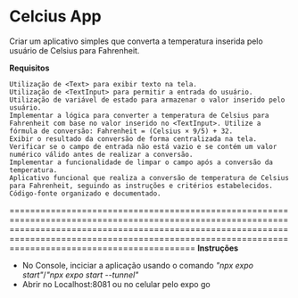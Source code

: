 <h1>Celcius App</h1>

Criar um aplicativo simples que converta a temperatura inserida pelo usuário de Celsius para Fahrenheit.

**Requisitos**

    Utilização de <Text> para exibir texto na tela.
    Utilização de <TextInput> para permitir a entrada do usuário.
    Utilização de variável de estado para armazenar o valor inserido pelo usuário.
    Implementar a lógica para converter a temperatura de Celsius para Fahrenheit com base no valor inserido no <TextInput>. Utilize a fórmula de conversão: Fahrenheit = (Celsius × 9/5) + 32.
    Exibir o resultado da conversão de forma centralizada na tela.
    Verificar se o campo de entrada não está vazio e se contém um valor numérico válido antes de realizar a conversão.
    Implementar a funcionalidade de limpar o campo após a conversão da temperatura.
    Aplicativo funcional que realiza a conversão de temperatura de Celsius para Fahrenheit, seguindo as instruções e critérios estabelecidos. 
    Código-fonte organizado e documentado.

============================================================================================================================================================================================================================================================
**Instruções**

- No Console, inciciar a aplicação usando o comando *"npx expo start"*/*"npx expo start --tunnel"*
- Abrir no Localhost:8081 ou no celular pelo expo go
